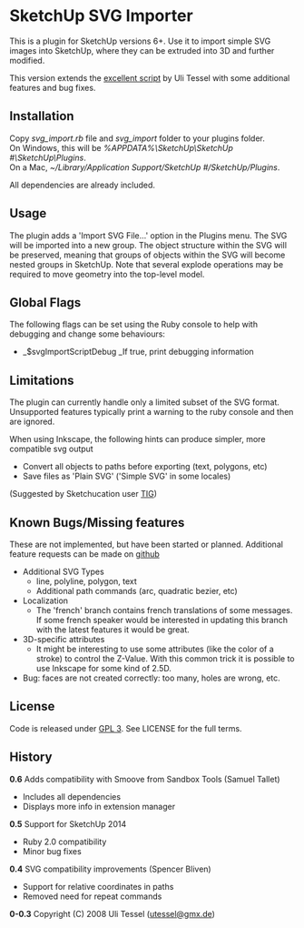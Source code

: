 SketchUp SVG Importer
=====================

This is a plugin for SketchUp versions 6+. Use it to import simple SVG images
into SketchUp, where they can be extruded into 3D and further modified.

This version extends the [excellent script](http://rhin.crai.archi.fr/rld/plugin_details.php?id=435)
by Uli Tessel with some additional features and bug fixes.

## Installation

Copy *svg_import.rb* file and *svg_import* folder to your plugins folder.<br>
On Windows, this will be *%APPDATA%\SketchUp\SketchUp #\SketchUp\Plugins*.<br>
On a Mac, *~/Library/Application Support/SketchUp #/SketchUp/Plugins*.

All dependencies are already included.

## Usage

The plugin adds a 'Import SVG File...' option in the Plugins menu. The SVG will
be imported into a new group. The object structure within the SVG will be
preserved, meaning that groups of objects within the SVG will become nested
groups in SketchUp. Note that several explode operations may be required to
move geometry into the top-level model.

## Global Flags

The following flags can be set using the Ruby console to help with debugging
and change some behaviours:

* _$svgImportScriptDebug _If true, print debugging information

## Limitations

The plugin can currently handle only a limited subset of the SVG format.
Unsupported features typically print a warning to the ruby console and then are
ignored.

When using Inkscape, the following hints can produce simpler, more compatible
svg output

* Convert all objects to paths before exporting (text, polygons, etc)
* Save files as 'Plain SVG' ('Simple SVG' in some locales)

(Suggested by Sketchucation user [TIG](http://sketchucation.com/forums/viewtopic.php?f=180&t=13475))

## Known Bugs/Missing features

These are not implemented, but have been started or planned. Additional feature
requests can be made on
[github](https://github.com/sbliven/sketchup_svg_importer/issues)

* Additional SVG Types
  * line, polyline, polygon, text
  * Additional path commands (arc, quadratic bezier, etc)
* Localization
  * The 'french' branch contains french translations of some messages. If some
    french speaker would be interested in updating this branch with the latest
    features it would be great.
* 3D-specific attributes
  * It might be interesting to use some attributes (like the color of a stroke) to
    control the Z-Value. With this common trick it is possible to use Inkscape
    for some kind of 2.5D.
* Bug: faces are not created correctly: too many, holes are wrong, etc.

## License

Code is released under [GPL 3](http://www.gnu.org/licenses). See LICENSE for
the full terms.

## History

**0.6**
Adds compatibility with Smoove from Sandbox Tools (Samuel Tallet)
* Includes all dependencies
* Displays more info in extension manager

**0.5**
Support for SketchUp 2014
* Ruby 2.0 compatibility
* Minor bug fixes

**0.4**
SVG compatibility improvements (Spencer Bliven)
* Support for relative coordinates in paths
* Removed need for repeat commands

**0-0.3**
Copyright (C) 2008 Uli Tessel (utessel@gmx.de)


